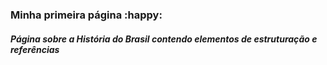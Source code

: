 ### Minha primeira página :happy:

##### Página sobre a História do Brasil contendo elementos de estruturação e referências